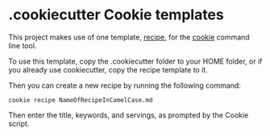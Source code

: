# .cookiecutter Cookie templates

This project makes use of one template, [recipe](./recipe), for the
[cookie](https://github.com/bbugyi200/cookie) command line tool.

To use this template, copy the .cookiecutter folder to your HOME folder, or if
you already use cookiecutter, copy the recipe template to it.

Then you can create a new recipe by running the following command:

`cookie recipe NameOfRecipeInCamelCase.md`

Then enter the title, keywords, and servings, as prompted by the Cookie script.
